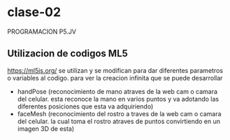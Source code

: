 # clase-02
PROGRAMACION P5.JV

## Utilizacion de codigos ML5

https://ml5js.org/
se utilizan y se modifican para dar diferentes parametros o variables al codigo. para ver la creacion infinita que se puede desarrollar

* handPose (reconocimiento de mano atraves de la web cam o camara del celular. esta reconoce la mano en varios puntos y va adotando las diferentes posiciones que esta va adquiriendo)
* faceMesh (reconocimiento del rostro a traves de la web cam o camara del celular. la cual toma el rostro atraves de puntos convirtiendo en un imagen 3D de esta)

